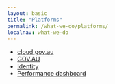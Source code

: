 ```yaml
---
layout: basic
title: "Platforms"
permalink: /what-we-do/platforms/
localnav: what-we-do
---
```


<ul class="list-small">

  <li>
    <a href="{{site.baseurl}}/what-we-do/platforms/cloud/">cloud.gov.au</a>
  </li>
  <li>
    <a href="{{site.baseurl}}/what-we-do/platforms/govau/">GOV.AU</a>
  </li>
  <li>
    <a href="{{site.baseurl}}/what-we-do/platforms/identity/">Identity</a>
  </li>
  <li>
    <a href="{{site.baseurl}}/what-we-do/platforms/performance/">Performance dashboard</a>
  </li>  

</ul>


